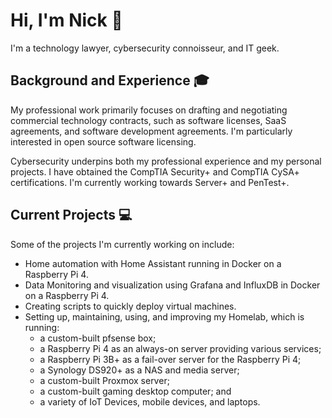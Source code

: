 # Hi, I'm Nick 👋
I'm a technology lawyer, cybersecurity connoisseur, and IT geek.

## Background and Experience :mortar_board:
My professional work primarily focuses on drafting and negotiating commercial technology contracts, such as software licenses, SaaS agreements, and software development agreements. I'm particularly interested in open source software licensing. 

Cybersecurity underpins both my professional experience and my personal projects. I have obtained the CompTIA Security+ and CompTIA CySA+ certifications. I'm currently working towards Server+ and PenTest+. 

## Current Projects :computer:
Some of the projects I'm currently working on include:
- Home automation with Home Assistant running in Docker on a Raspberry Pi 4.
- Data Monitoring and visualization using Grafana and InfluxDB in Docker on a Raspberry Pi 4.
- Creating scripts to quickly deploy virtual machines.
- Setting up, maintaining, using, and improving my Homelab, which is running:
  - a custom-built pfsense box;
  - a Raspberry Pi 4 as an always-on server providing various services;
  - a Raspberry Pi 3B+ as a fail-over server for the Raspberry Pi 4;
  - a Synology DS920+ as a NAS and media server;
  - a custom-built Proxmox server;
  - a custom-built gaming desktop computer; and
  - a variety of IoT Devices, mobile devices, and laptops.
